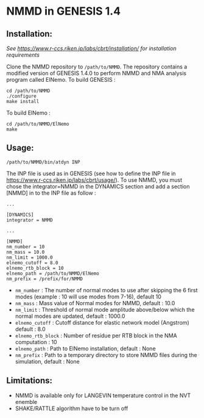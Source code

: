 # NMMD in GENESIS 1.4

## Installation: 
*See https://www.r-ccs.riken.jp/labs/cbrt/installation/ for installation requirements*

Clone the NMMD repository to `/path/to/NMMD`. The repository contains a modified version of GENESIS 1.4.0 to perform NMMD and NMA analysis program called ElNemo.
To build GENESIS :
```
cd /path/to/NMMD
./configure
make install
```
To build ElNemo :
```
cd /path/to/NMMD/ElNemo
make
```

## Usage:
```
/path/to/NMMD/bin/atdyn INP
```

The INP file is used as in GENESIS (see how to define the INP file in https://www.r-ccs.riken.jp/labs/cbrt/usage/). To use NMMD, you must chose the integrator=NMMD in the DYNAMICS section and add a section [NMMD] in to the INP file as follow :

```
...

[DYNAMICS]
integrator = NMMD

...

[NMMD]
nm_number = 10
nm_mass = 10.0
nm_limit = 1000.0
elnemo_cutoff = 8.0 
elnemo_rtb_block = 10
elnemo_path = /path/to/NMMD/ElNemo
nm_prefix = /prefix/for/NMMD
```
- `nm_number` : The number of normal modes to use after skipping the 6 first modes (example : 10 will use modes from 7-16), default 10
- `nm_mass` : Mass value of Normal modes for NMMD, default : 10.0
- `nm_limit` : Threshold of normal mode amplitude above/below which the normal modes are updated, default : 1000.0
- `elnemo_cutoff` : Cutoff distance for elastic network model (Angstrom) default : 8.0
- `elnemo_rtb_block` : Number of residue per RTB block in the NMA computation : 10
- `elnemo_path` : Path to ElNemo installation, default : None
- `nm_prefix` : Path to a temporary directory to store NMMD files during the simulation, default : None

 

## Limitations:
- NMMD is available only for LANGEVIN temperature control in the NVT enemble
- SHAKE/RATTLE algorithm have to be turn off
